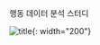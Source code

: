 행동 데이터 분석 스터디

![title](https://contents.kyobobook.co.kr/sih/fit-in/458x0/pdt/9791169211062.jpg){: width="200"}
